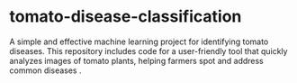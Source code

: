 # tomato-disease-classification
A simple and effective machine learning project for identifying tomato diseases. This repository includes code for a user-friendly tool that quickly analyzes images of tomato plants, helping farmers spot and address common diseases .
